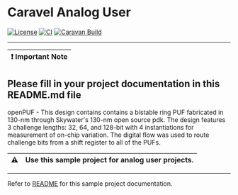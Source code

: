 # Caravel Analog User

[![License](https://img.shields.io/badge/License-Apache%202.0-blue.svg)](https://opensource.org/licenses/Apache-2.0) [![CI](https://github.com/efabless/caravel_user_project_analog/actions/workflows/user_project_ci.yml/badge.svg)](https://github.com/efabless/caravel_user_project_analog/actions/workflows/user_project_ci.yml) [![Caravan Build](https://github.com/efabless/caravel_user_project_analog/actions/workflows/caravan_build.yml/badge.svg)](https://github.com/efabless/caravel_user_project_analog/actions/workflows/caravan_build.yml)

---

| :exclamation: Important Note            |
|-----------------------------------------|

## Please fill in your project documentation in this README.md file 
openPUF - This design contains contains a bistable ring PUF fabricated in 130-nm through Skywater's 130-nm open source pdk. The design features 3 challenge lengths: 32, 64, and 128-bit with 4 instantiations for measurement of on-chip variation.
The digital flow was used to route challenge bits from a shift register to all of the PUFs.

:warning: | Use this sample project for analog user projects. 
:---: | :---

---

Refer to [README](docs/source/index.rst) for this sample project documentation. 
